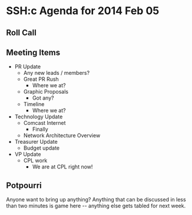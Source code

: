SSH:c Agenda for 2014 Feb 05
============================

Roll Call
---------

Meeting Items
-------------

- PR Update
	- Any new leads / members?
	- Great PR Rush
		- Where we at?
	- Graphic Proposals
		- Got any?
	- Timeline
		- Where we at?
- Technology Update
	- Comcast Internet
		- Finally
	- Network Architecture Overview
- Treasurer Update
	- Budget update
- VP Update
	- CPL work
		- We are at CPL right now! 

Potpourri
---------

Anyone want to bring up anything? Anything that can be discussed in less than two minutes is game here -- anything else gets tabled for next week.
